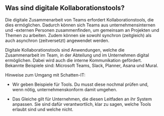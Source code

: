 ## Was sind digitale Kollaborationstools?

Die digitale Zusammenarbeit von Teams erfordert Kollaborationstools, die
dies ermöglichen. Dadurch können sich Teams aus unternehmensinternen und
-externen Personen zusammenfinden, um gemeinsam an Projekten und Themen
zu arbeiten. Zudem können sie sowohl synchron (zeitgleich) als auch
asynchron (zeitversetzt) angewendet werden.

Digitale Kollaborationstools sind Anwendungen, welche die Zusammenarbeit
im Team, in der Abteilung und im Unternehmen digital ermöglichen. Dabei
wird auch die interne Kommunikation gefördert. Bekannte Beispiele sind:
Microsoft Teams, Slack, Planner, Asana und Mural.

Hinweise zum Umgang mit Schatten-IT:

- Wir geben Beispiele für Tools. Du musst diese nochmal prüfen und, wenn
  nötig, unternehmenskonform damit umgehen.

- Das Gleiche gilt für Unternehmen, die diesen Leitfaden an ihr System
  anpassen. Sie sind dafür verantwortlich, klar zu sagen, welche Tools
  erlaubt sind und welche nicht.